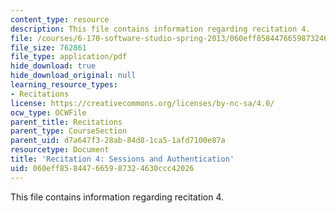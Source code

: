 ```yaml
---
content_type: resource
description: This file contains information regarding recitation 4.
file: /courses/6-170-software-studio-spring-2013/060eff858447665987324630ccc42026_MIT6_170S13_rec4-SessAuthen.pdf
file_size: 762861
file_type: application/pdf
hide_download: true
hide_download_original: null
learning_resource_types:
- Recitations
license: https://creativecommons.org/licenses/by-nc-sa/4.0/
ocw_type: OCWFile
parent_title: Recitations
parent_type: CourseSection
parent_uid: d7a647f3-28ab-84d8-1ca5-1afd7100e87a
resourcetype: Document
title: 'Recitation 4: Sessions and Authentication'
uid: 060eff85-8447-6659-8732-4630ccc42026
---
```

This file contains information regarding recitation 4.
